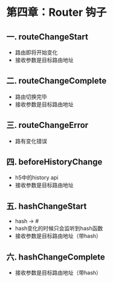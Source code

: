 # 第四章：Router 钩子

## 一. routeChangeStart
* 路由即将开始变化
* 接收参数是目标路由地址

## 二. routeChangeComplete
* 路由切换完毕
* 接收参数是目标路由地址

## 三. routeChangeError
* 路有变化错误

## 四. beforeHistoryChange
* h5中的history api
* 接收参数是目标路由地址

## 五. hashChangeStart
* hash -> #
* hash变化的时候只会监听到hash函数
* 接收参数是目标路由地址（带hash）

## 六. hashChangeComplete
* 接收参数是目标路由地址（带hash）



<comment/>